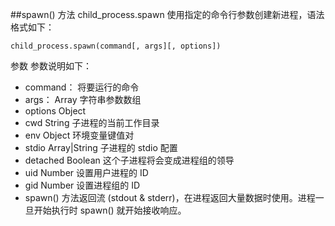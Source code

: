 ##spawn() 方法
child_process.spawn 使用指定的命令行参数创建新进程，语法格式如下：

    child_process.spawn(command[, args][, options])

参数
参数说明如下：
* command： 将要运行的命令
* args： Array 字符串参数数组
* options Object
* cwd String 子进程的当前工作目录
* env Object 环境变量键值对
* stdio Array|String 子进程的 stdio 配置
* detached Boolean 这个子进程将会变成进程组的领导
* uid Number 设置用户进程的 ID
* gid Number 设置进程组的 ID
* spawn() 方法返回流 (stdout & stderr)，在进程返回大量数据时使用。进程一旦开始执行时 spawn() 就开始接收响应。